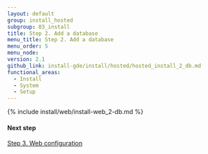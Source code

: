 ```yaml
---
layout: default
group: install_hosted
subgroup: 03_install
title: Step 2. Add a database
menu_title: Step 2. Add a database
menu_order: 5
menu_node:
version: 2.1
github_link: install-gde/install/hosted/hosted_install_2_db.md
functional_areas:
  - Install
  - System
  - Setup
---
```


{% include install/web/install-web_2-db.md %}

#### Next step
<a href="{{page.baseurl}}install-gde/install/hosted/hosted_install_3_web-conf.html">Step 3. Web configuration</a>
